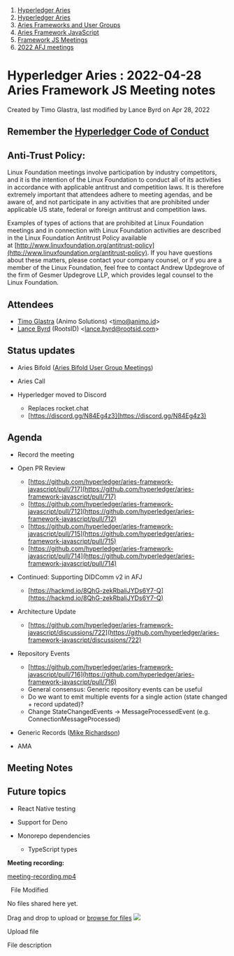 1. [Hyperledger Aries](index.html)
2. [Hyperledger Aries](Hyperledger-Aries_18481154.html)
3. [Aries Frameworks and User Groups](Aries-Frameworks-and-User-Groups_18481290.html)
4. [Aries Framework JavaScript](Aries-Framework-JavaScript_18482463.html)
5. [Framework JS Meetings](Framework-JS-Meetings_18482467.html)
6. [2022 AFJ meetings](2022-AFJ-meetings_18515835.html)

# Hyperledger Aries : 2022-04-28 Aries Framework JS Meeting notes

Created by Timo Glastra, last modified by Lance Byrd on Apr 28, 2022

## Remember the [Hyperledger Code of Conduct](https://lf-hyperledger.atlassian.net/wiki/display/HYP/Hyperledger+Code+of+Conduct)

## Anti-Trust Policy:

Linux Foundation meetings involve participation by industry competitors, and it is the intention of the Linux Foundation to conduct all of its activities in accordance with applicable antitrust and competition laws. It is therefore extremely important that attendees adhere to meeting agendas, and be aware of, and not participate in any activities that are prohibited under applicable US state, federal or foreign antitrust and competition laws.

Examples of types of actions that are prohibited at Linux Foundation meetings and in connection with Linux Foundation activities are described in the Linux Foundation Antitrust Policy available at [http://www.linuxfoundation.org/antitrust-policy](http://www.linuxfoundation.org/antitrust-policy). If you have questions about these matters, please contact your company counsel, or if you are a member of the Linux Foundation, feel free to contact Andrew Updegrove of the firm of Gesmer Updegrove LLP, which provides legal counsel to the Linux Foundation.

## Attendees

- [Timo Glastra](https://lf-hyperledger.atlassian.net/wiki/people/5f64a069a1048d0069073500?ref=confluence) (Animo Solutions) &lt;timo@animo.id&gt;
- [Lance Byrd](https://lf-hyperledger.atlassian.net/wiki/people/6346b13f754fb6b373b9af19?ref=confluence) (RootsID) &lt;lance.byrd@rootsid.com&gt;

## Status updates

- Aries Bifold ([Aries Bifold User Group Meetings](Aries-Bifold-User-Group-Meetings_18490725.html))
- Aries Call
- Hyperledger moved to Discord
  
  - Replaces rocket.chat
  - [https://discord.gg/N84Eg4z3](https://discord.gg/N84Eg4z3)

## Agenda

- Record the meeting
- Open PR Review
  
  - [https://github.com/hyperledger/aries-framework-javascript/pull/717](https://github.com/hyperledger/aries-framework-javascript/pull/717)
  - [https://github.com/hyperledger/aries-framework-javascript/pull/712](https://github.com/hyperledger/aries-framework-javascript/pull/712)
  - [https://github.com/hyperledger/aries-framework-javascript/pull/715](https://github.com/hyperledger/aries-framework-javascript/pull/715)
  - [https://github.com/hyperledger/aries-framework-javascript/pull/714](https://github.com/hyperledger/aries-framework-javascript/pull/714)
- Continued: Supporting DIDComm v2 in AFJ
  
  - [https://hackmd.io/8QhG-zekRbaliJYDs6Y7-Q](https://hackmd.io/8QhG-zekRbaliJYDs6Y7-Q)
- Architecture Update
  
  - [https://github.com/hyperledger/aries-framework-javascript/discussions/722](https://github.com/hyperledger/aries-framework-javascript/discussions/722)
- Repository Events
  
  - [https://github.com/hyperledger/aries-framework-javascript/pull/716](https://github.com/hyperledger/aries-framework-javascript/pull/716)
  - General consensus: Generic repository events can be useful
  - Do we want to emit multiple events for a single action (state changed + record updated)?
  - Change StateChangedEvents → MessageProcessedEvent (e.g. ConnectionMessageProcessed)
- Generic Records ([Mike Richardson](https://lf-hyperledger.atlassian.net/wiki/people/5ff5d919f7ea2a0107b56eac?ref=confluence))
- AMA

## Meeting Notes

## Future topics

- React Native testing
- Support for Deno
- Monorepo dependencies
  
  - TypeScript types

**Meeting recording:**

[meeting-recording.mp4](#)

  File Modified

No files shared here yet.

Drag and drop to upload or [browse for files]() ![](images/icons/wait.gif)

Upload file

File description
